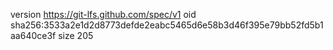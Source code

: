 version https://git-lfs.github.com/spec/v1
oid sha256:3533a2e1d2d8773defde2eabc5465d6e58b3d46f395e79bb52fd5b1aa640ce3f
size 205
